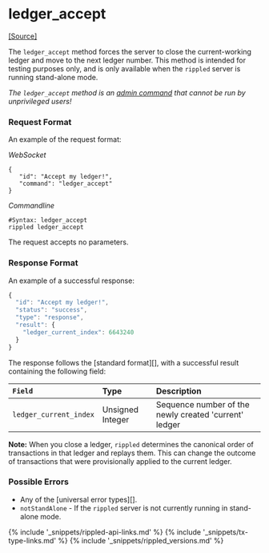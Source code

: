 # ledger_accept
[[Source]<br>](https://github.com/ripple/rippled/blob/a61ffab3f9010d8accfaa98aa3cacc7d38e74121/src/ripple/rpc/handlers/LedgerAccept.cpp "Source")

The `ledger_accept` method forces the server to close the current-working ledger and move to the next ledger number. This method is intended for testing purposes only, and is only available when the `rippled` server is running stand-alone mode.

*The `ledger_accept` method is an [admin command](#connecting-to-rippled) that cannot be run by unprivileged users!*

### Request Format

An example of the request format:

<!-- MULTICODE_BLOCK_START -->

*WebSocket*

```
{
   "id": "Accept my ledger!",
   "command": "ledger_accept"
}
```

*Commandline*

```
#Syntax: ledger_accept
rippled ledger_accept
```

<!-- MULTICODE_BLOCK_END -->

The request accepts no parameters.

### Response Format

An example of a successful response:
```js
{
  "id": "Accept my ledger!",
  "status": "success",
  "type": "response",
  "result": {
    "ledger_current_index": 6643240
  }
}
```

The response follows the [standard format][], with a successful result containing the following field:

| `Field`                | Type             | Description                      |
|:-----------------------|:-----------------|:---------------------------------|
| `ledger_current_index` | Unsigned Integer | Sequence number of the newly created 'current' ledger |

**Note:** When you close a ledger, `rippled` determines the canonical order of transactions in that ledger and replays them. This can change the outcome of transactions that were provisionally applied to the current ledger.

### Possible Errors

* Any of the [universal error types][].
* `notStandAlone` - If the `rippled` server is not currently running in stand-alone mode.

<!--{# common link defs #}-->
{% include '_snippets/rippled-api-links.md' %}
{% include '_snippets/tx-type-links.md' %}
{% include '_snippets/rippled_versions.md' %}
